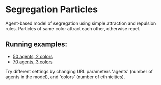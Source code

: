 # Segregation Particles
Agent-based model of segregation using simple attraction and repulsion rules. Particles of same color attract each other, otherwise repel. 

## Running examples:

* <a href="https://cvenegasj.github.io/segregation_particles?agents=50&colors=2" target="_blank">50 agents, 2 colors</a>
* <a href="https://cvenegasj.github.io/segregation_particles?agents=70&colors=3" target="_blank">70 agents, 3 colors</a>

Try different settings by changing URL parameters 'agents' (number of agents in the model), and 'colors' (number of ethnicities).
